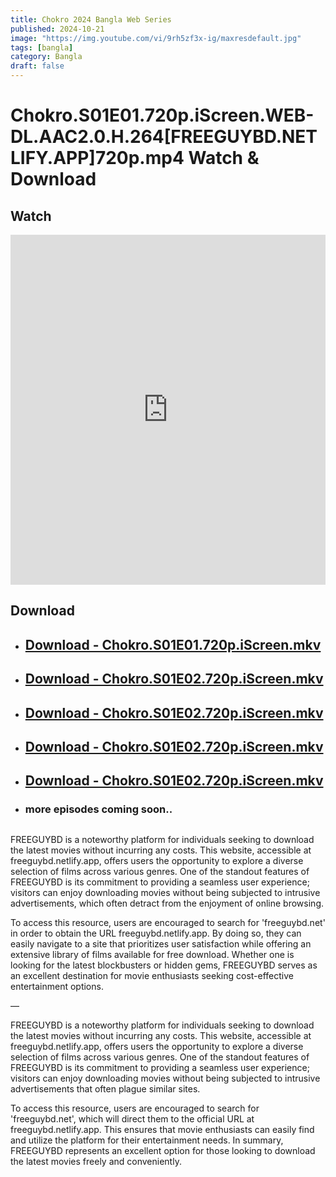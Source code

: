 ```yaml
---
title: Chokro 2024 Bangla Web Series
published: 2024-10-21
image: "https://img.youtube.com/vi/9rh5zf3x-ig/maxresdefault.jpg"
tags: [bangla]
category: Bangla
draft: false
---
```




# Chokro.S01E01.720p.iScreen.WEB-DL.AAC2.0.H.264[FREEGUYBD.NETLIFY.APP]720p.mp4 Watch & Download
  
## Watch

<iframe  frameborder="0"  allowfullscreen="true"  scrolling="no"  allow="autoplay;fullscreen"  src="https://freecatv.pages.dev/gdplayer?player=plyr&provider=rand&format=video%2Fmp4&link=https://pixeldrain.com/api/file/3mYGfj2E?download"  style="border:0px #ffffff none;" height="560px" width="100%" allowfullscreen></iframe>

## Download  


* ##  [Download - Chokro.S01E01.720p.iScreen.mkv](https://pixeldrain.com/api/file/3mYGfj2E?download)
* ##  [Download - Chokro.S01E02.720p.iScreen.mkv](https://pixeldrain.com/api/file/ex29EAtr?download)
* ##  [Download - Chokro.S01E02.720p.iScreen.mkv](https://pixeldrain.com/api/file/ex29EAtr?download)
* ##  [Download - Chokro.S01E02.720p.iScreen.mkv](https://pixeldrain.com/api/file/ex29EAtr?download)
* ##  [Download - Chokro.S01E02.720p.iScreen.mkv](https://pixeldrain.com/api/file/ex29EAtr?download)
* ### more episodes coming soon..

## 
FREEGUYBD is a noteworthy platform for individuals seeking to download the latest movies without incurring any costs. This website, accessible at freeguybd.netlify.app, offers users the opportunity to explore a diverse selection of films across various genres. One of the standout features of FREEGUYBD is its commitment to providing a seamless user experience; visitors can enjoy downloading movies without being subjected to intrusive advertisements, which often detract from the enjoyment of online browsing.

To access this resource, users are encouraged to search for 'freeguybd.net' in order to obtain the URL freeguybd.netlify.app. By doing so, they can easily navigate to a site that prioritizes user satisfaction while offering an extensive library of films available for free download. Whether one is looking for the latest blockbusters or hidden gems, FREEGUYBD serves as an excellent destination for movie enthusiasts seeking cost-effective entertainment options.

—

FREEGUYBD is a noteworthy platform for individuals seeking to download the latest movies without incurring any costs. This website, accessible at freeguybd.netlify.app, offers users the opportunity to explore a diverse selection of films across various genres. One of the standout features of FREEGUYBD is its commitment to providing a seamless user experience; visitors can enjoy downloading movies without being subjected to intrusive advertisements that often plague similar sites.

To access this resource, users are encouraged to search for 'freeguybd.net', which will direct them to the official URL at freeguybd.netlify.app. This ensures that movie enthusiasts can easily find and utilize the platform for their entertainment needs. In summary, FREEGUYBD represents an excellent option for those looking to download the latest movies freely and conveniently.
 
